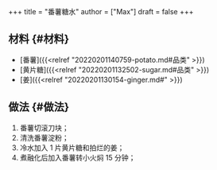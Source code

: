 +++
title = "番薯糖水"
author = ["Max"]
draft = false
+++

## 材料 {#材料}

-   [番薯]({{<relref "20220201140759-potato.md#品类" >}})
-   [黄片糖]({{<relref "20220201132502-sugar.md#品类" >}})
-   [姜]({{<relref "20220201130154-ginger.md#" >}})


## 做法 {#做法}

1.  番薯切滚刀块；
2.  清洗番薯淀粉；
3.  冷水加入 1 片黄片糖和拍烂的姜；
4.  煮融化后加入番薯转小火焖 15 分钟；
